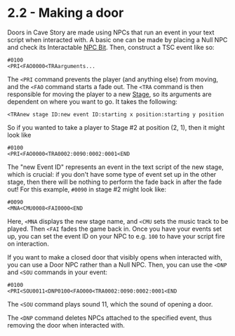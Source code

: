 # 2.2 - Making a door

Doors in Cave Story are made using NPCs that run an event in your text script when interacted with.
A basic one can be made by placing a Null NPC and check its Interactable [NPC Bit](/api/objects/npc/bits/). Then, construct a TSC event like so:

```
#0100
<PRI<FAO0000<TRAarguments...
```

The `<PRI` command prevents the player (and anything else) from moving, and the `<FAO` command starts a fade out.
The `<TRA` command is then responsible for moving the player to a new [Stage](/api/modcsstage/), so its arguments are dependent on where you want to go. It takes the following:

```
<TRAnew stage ID:new event ID:starting x position:starting y position
```

So if you wanted to take a player to Stage #2 at position (2, 1), then it might look like

```
#0100
<PRI<FAO0000<TRA0002:0090:0002:0001<END
```

The "new Event ID" represents an event in the text script of the new stage, which is crucial: if you don't have some type of event set up in the other stage, then there will be nothing to perform the fade back in after the fade out! For this example, `#0090` in stage #2 might look like:

```
#0090
<MNA<CMU0008<FAI0000<END
```

Here, `<MNA` displays the new stage name, and `<CMU` sets the music track to be played. Then `<FAI` fades the game back in.
Once you have your events set up, you can set the event ID on your NPC to e.g. `100` to have your script fire on interaction.

If you want to make a closed door that visibly opens when interacted with, you can use a Door NPC rather than a Null NPC. Then, you can use the `<DNP` and `<SOU` commands in your event:

```
#0100
<PRI<SOU0011<DNP0100<FAO000<TRA0002:0090:0002:0001<END
```

The `<SOU` command plays sound 11, which the sound of opening a door.

The `<DNP` command deletes NPCs attached to the specified event, thus removing the door when interacted with.

